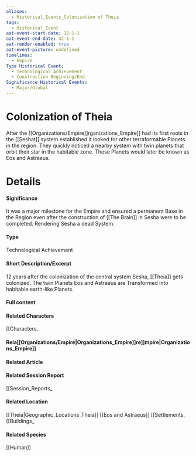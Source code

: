 ```yaml
---
aliases:
  - Historical_Events_Colonization of Theia
tags:
  - Historical_Event
aat-event-start-date: 12-1-1
aat-event-end-date: 42-1-1
aat-render-enabled: true
aat-event-picture: undefined
timelines:
  - Empire
Type Historical Event:
  - Technological Achievement
  - Construction Beginning/End
Significance Historical Events:
  - Major/Global
---
```

# Colonization of Theia
After the [[Organizations/Empire]]rganizations_Empire]] had its first roots in the [[Seshat]] system established it looked for other terraformable Planets in the region. They quickly noticed a nearby system with twin planets that orbit their star in the habitable zone. These Planets would later be known as Eos and Astraeus.

# Details
#### Significance
It was a major milestone for the Empire and ensured a permanent Base in the Region even after the construction of [[The Brain]] in Sesha were to be completed. Rendering Sesha a dead System.
#### Type
Technological Achievement
#### Short Description/Excerpt
12 years after the colonization of the central system Sesha, [[Theia]] gets colonized. The twin Planets Eos and Astraeus are Transformed into habitable earth-like Planets.
#### Full content
#### Related Characters
[[Characters_
#### Rela[[Organizations/Empire|Organizations_Empire]]re]]mpire|Organizations_Empire]]
#### Related Article
#### Related Session Report
[[Session_Reports_
#### Related Location
[[Theia|Geographic_Locations_Theia]]
[[Eos and Astraeus]]
[[Settlements_  
[[Buildings_
#### Related Species
[[Human]]



